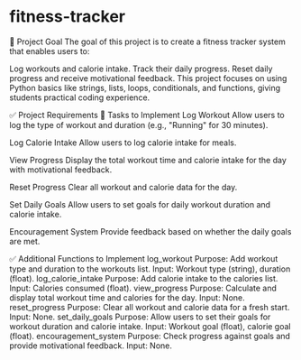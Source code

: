 # fitness-tracker
🌟 Project Goal
The goal of this project is to create a fitness tracker system that enables users to:

Log workouts and calorie intake.
Track their daily progress.
Reset daily progress and receive motivational feedback.
This project focuses on using Python basics like strings, lists, loops, conditionals, and functions, giving students practical coding experience.



✅ Project Requirements
📌 Tasks to Implement
Log Workout
Allow users to log the type of workout and duration (e.g., "Running" for 30 minutes).

Log Calorie Intake
Allow users to log calorie intake for meals.

View Progress
Display the total workout time and calorie intake for the day with motivational feedback.

Reset Progress
Clear all workout and calorie data for the day.

Set Daily Goals
Allow users to set goals for daily workout duration and calorie intake.

Encouragement System
Provide feedback based on whether the daily goals are met.



✅ Additional Functions to Implement
log_workout
Purpose: Add workout type and duration to the workouts list.
Input: Workout type (string), duration (float).
log_calorie_intake
Purpose: Add calorie intake to the calories list.
Input: Calories consumed (float).
view_progress
Purpose: Calculate and display total workout time and calories for the day.
Input: None.
reset_progress
Purpose: Clear all workout and calorie data for a fresh start.
Input: None.
set_daily_goals
Purpose: Allow users to set their goals for workout duration and calorie intake.
Input: Workout goal (float), calorie goal (float).
encouragement_system
Purpose: Check progress against goals and provide motivational feedback.
Input: None.
